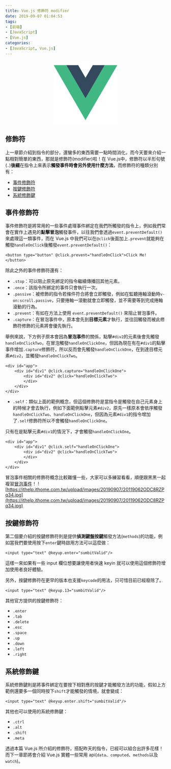 ```yaml
---
title: Vue.js 修飾符 modifier
date: 2019-09-07 01:04:53
tags:
- [前端]
- [JavaScript]
- [Vue.js]
categories: 
- [JavaScript, Vue.js]
---
```


<div style="display:flex;justify-content:center;">
  <img style="object-fit:cover;" src='/images/vue-logo.png' width='200px' height='200px' />
</div>

## 修飾符
上一章節介紹到指令的部分，還蠻多的東西需要一點時間消化，而今天要來介紹一點相對簡單的東西，那就是修飾符(modifier)啦！在 Vue.js中，修飾符以半形句號(`.`)**後綴**在指令上來表示**觸發事件時會另外使用什麼方法**，而修飾符的種類分別有：
- [事件修飾符](https://cn.vuejs.org/v2/guide/events.html#%E4%BA%8B%E4%BB%B6%E4%BF%AE%E9%A5%B0%E7%AC%A6)
- [按鍵修飾符](https://cn.vuejs.org/v2/guide/events.html#%E6%8C%89%E9%94%AE%E4%BF%AE%E9%A5%B0%E7%AC%A6)
- [系統修飾鍵](https://cn.vuejs.org/v2/guide/events.html#%E7%B3%BB%E7%BB%9F%E4%BF%AE%E9%A5%B0%E9%94%AE)

<!--more-->

## 事件修飾符
事件修飾符是將常用的一些事件處理事件綁定在我們所觸發的指令上，例如我們常會在實作上遇見的**點擊冒泡**觸發事件，以往我們會透過`event.preventDefault()`來處理這一類事件，而在 Vue.js 中我們可以在`@click`後面加上`.prevent`就能夠在觸發`handleOnClick`後觸發`event.preventDefault()`：
```
<button type="button" @click.prevent="handleOnClick">Click Me!</button>
```

除此之外的事件修飾符還有：

- `.stop`：可以阻止原先綁定的指令繼續傳播回其他元素。
- `.once`：該指令所綁定的事件只會執行一次。
- `.passive`：被修飾的指令若條件符合將會立即觸發，例如在監聽捲軸滾動時`v-on:scroll.passive`，只要捲軸一滾動就會立即觸發，並不需要等到完成捲軸滾動的行為。
- `.prevent`：有如在方法上使用 `event.preventDefault()` 來阻止冒泡事件。
- `.capture`：在冒泡事件中，原本會先到**目標元素**才執行，並往回觸發而被此修飾符修飾的元素將會優先執行。

舉例來說，下方例子原本會因為**冒泡事件**的關係，點擊`#div2`的元素後會先觸發`handleOnClickTwo`，在冒泡觸發`handleOnClickOne`，但因為現在有在`#div1`的點擊事件增加`.capture`修飾符，所以反而會先觸發`handleOnClickOne`，在到達目標元素`#div2`，並觸發`handleOnClickTwo`。

```
<div id="app">
    <div id="div1" @click.capture="handleOnClickOne">
        <div id="div2" @click="handleOnClickTwo">
        </div>
    </div>
</div>
```

- `.self`：類似上面的範例概念，但這個修飾符是當指令是觸發在自己元素身上的時候才會去執行，例如下面範例點擊元素`#div2`，原先一樣原本會依序觸發`handleOnClickTwo`、`handleOnClickOne`，但因為元素`#div1`的指令增加了`.self`修飾符所以不會觸發`handleOnClickOne`。

只有在是點擊元素`#div1`的情況下，才會觸發`handleOnClickOne`。

```
<div id="app">
    <div id="div1" @click.self="handleOnClickOne">
        <div id="div2" @click="handleOnClickTwo">
        </div>
    </div>
</div>
```
冒泡事件相關的修飾符概念比較難懂一些，大家可以多練習看看，順便跟黑黑一起複習[冒泡事件](https://javascript.info/bubbling-and-capturing)！
![https://ithelp.ithome.com.tw/upload/images/20190907/20119062ODC8RZPq34.jpg](https://ithelp.ithome.com.tw/upload/images/20190907/20119062ODC8RZPq34.jpg)

## 按鍵修飾符
第二個要介紹的按鍵修飾符則是提供**偵測鍵盤按鍵**觸發方法(`methods`)的功能，例如當我們要使用按下`enter`鍵時啟用方法可以這麼做：
```
<input type="text" @keyup.enter="sumbitValid"/>
```

這樣一來如果有一些 input 欄位想要讓使用者快速 keyin 就可以使用這個修飾符增加使用者良好體驗。

另外，按鍵修飾符在更早的版本也支援`keycode`的用法，只可惜目前已經廢除了。
```
<input type="text" @keyup.13="sumbitValid"/>
```

其他官方提供的按鍵修飾符：
- `.enter`
- `.tab`
- `.delete`
- `.esc`
- `.space`
- `.up`
- `.down`
- `.left`
- `.right`

## 系統修飾鍵

系統修飾鍵則是將事件綁定在要按下相對應的按鍵才能觸發方法的功能，假如上方範例還要多一個同時按下`shift`才能觸發的情境，就會變成：
```
<input type="text" @keyup.enter.shift="sumbitValid"/>
```

其他也可以使用的系統修飾鍵：
- `.ctrl`
- `.alt`
- `.shift`
- `.meta`

透過本篇 Vue.js 所介紹的修飾符，搭配昨天的指令，已經可以組合出許多花樣！而下一章節將會介紹 Vue.js 實體一些常用 api(`data`、`computed`、`methods`以及`watch`)。

